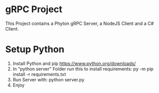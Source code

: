 # gRPC Project

This Project contains a Phyton gRPC Server, a NodeJS Client and a C# Client. 

# Setup Python

1. Install Python and pip https://www.python.org/downloads/
2. In "python server" Folder run this to install requirements: py -m pip install -r requirements.txt
3. Run Server with: python server.py
4. Enjoy